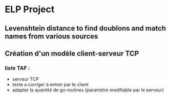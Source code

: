 # ELP Project 
## Levenshtein distance to find doublons and match names from various sources
## Création d'un modèle client-serveur TCP
### liste TAF :
* serveur TCP
* texte a corriger à entrer par le client 
* adapter la quantité de go routines (paramètre modifiable par le serveur)